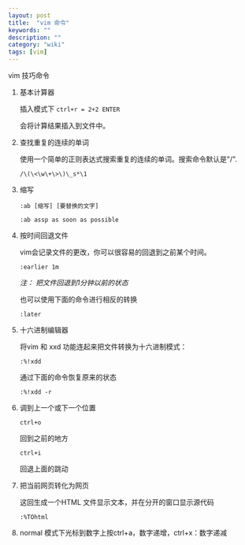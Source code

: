 ```yaml
---
layout: post
title:  "vim 命令"
keywords: ""
description: ""
category: "wiki" 
tags: [vim]
---
```


vim 技巧命令

<!-- more -->

1. 基本计算器
	
	插入模式下 `ctrl+r = 2+2 ENTER`

	会将计算结果插入到文件中。

2. 查找重复的连续的单词

	使用一个简单的正则表达式搜索重复的连续的单词。搜索命令默认是"/".

	`/\(\<\w\+\>\)\_s*\1`

3. 缩写

	`:ab [缩写] [要替换的文字]`

	`:ab assp as soon as possible`

4. 按时间回退文件
	
	vim会记录文件的更改，你可以很容易的回退到之前某个时间。

	`:earlier 1m`

	*注： 把文件回退到1分钟以前的状态*

	也可以使用下面的命令进行相反的转换

	`:later`

5. 十六进制编辑器

	将vim 和 xxd 功能连起来把文件转换为十六进制模式：

	`:%!xdd`

	通过下面的命令恢复原来的状态

	`:%!xdd -r`

6. 调到上一个或下一个位置

	`ctrl+o` 

	回到之前的地方

	`ctrl+i`

	回退上面的跳动

7. 把当前网页转化为网页

	这回生成一个HTML 文件显示文本，并在分开的窗口显示源代码

	`:%TOhtml` 

8. normal 模式下光标到数字上按ctrl+a，数字递增，ctrl+x：数字递减
